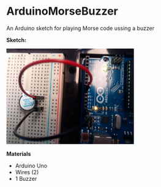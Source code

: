 # ArduinoMorseBuzzer
An Arduino sketch for playing Morse code ussing a buzzer

**Sketch:**

<img src="Resources/sketch.jpg?raw=true" height="250" >

**Materials**

 - Arduino Uno
 - Wires (2)
 - 1 Buzzer
